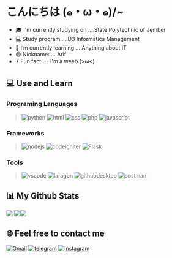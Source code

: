 # こんにちは (๑・ω・๑)/~
- 🎓 I'm currently studying on ... State Polytechnic of Jember
- 💻 Study program ... D3 Informatics Management
- 🌱 I’m currently learning ... Anything about IT
- 😄 Nickname: ... Arif
- ⚡ Fun fact: ... I'm a weeb (>ω<)

## 💻 Use and Learn
### Programing Languages
> ![python](https://img.shields.io/badge/Python-3776AB?style=for-the-badge&logo=python&logoColor=white)
>![html](https://img.shields.io/badge/HTML-239120?style=for-the-badge&logo=html5&logoColor=white)
> ![css](https://img.shields.io/badge/CSS3-239120?style=for-the-badge&logo=css3&logoColor=white)
> ![php](https://img.shields.io/badge/PHP-777BB4?style=for-the-badge&logo=php&logoColor=white)
> ![javascript](https://img.shields.io/badge/JavaScript-323330?style=for-the-badge&logo=javascript&logoColor=F7DF1E)

### Frameworks
> ![nodejs](https://img.shields.io/badge/Node.js-43853D?style=for-the-badge&logo=node.js&logoColor=white)
> ![codeigniter](https://img.shields.io/badge/CodeIgniter-E74122?style=for-the-badge&logo=codeigniter&logoColor=white)
> ![Flask](https://img.shields.io/badge/Flask-000000?style=for-the-badge&logo=flask&logoColor=white)
> 
### Tools
> ![vscode](https://img.shields.io/badge/VSCode-007ACC?style=for-the-badge&logo=Visual-Studio-Code&logoColor=white)
> ![laragon](https://img.shields.io/badge/Laragon-grey?style=for-the-badge&logo=laragon&logoColor=39AEFF)
> ![githubdesktop](https://img.shields.io/badge/Github_Desktop-803CA4?style=for-the-badge&logo=github&logoColor=white)
> ![postman](https://img.shields.io/badge/Postman-FF6C37?style=for-the-badge&logo=Postman&logoColor=white)

## 📊 My Github Stats

[![](http://github-profile-summary-cards.vercel.app/api/cards/profile-details?username=RemahBiskuit&theme=monokai)](https://github.com/remahbiskuit)
[![](http://github-profile-summary-cards.vercel.app/api/cards/repos-per-language?username=RemahBiskuit&theme=monokai)](https://github.com/ArifBillah07)![](http://github-profile-summary-cards.vercel.app/api/cards/most-commit-language?username=RemahBiskuit&theme=monokai)

## 🌐 Feel free to contact me
[![Gmail](https://img.shields.io/badge/Gmail-D14836?style=for-the-badge&logo=gmail&logoColor=white)](mailto:marifbillah@gmail.com) [![telegram](https://img.shields.io/badge/Telegram-2CA5E0?style=for-the-badge&logo=telegram&logoColor=white)](https://t.me/remahbiskuit)[ ![Instagram](https://img.shields.io/badge/Instagram-E4405F?style=for-the-badge&logo=instagram&logoColor=white)](https://instagram.com/m.arifbillah07)
